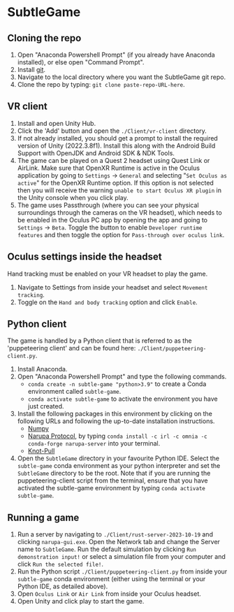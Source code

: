 # SubtleGame

## Cloning the repo

1. Open "Anaconda Powershell Prompt" (if you already have Anaconda installed), or else open "Command Prompt".
2. Install [git](https://github.com/git-guides/install-git).
3. Navigate to the local directory where you want the SubtleGame git repo.
4. Clone the repo by typing: `git clone paste-repo-URL-here`.

## VR client

1. Install and open Unity Hub.
2. Click the 'Add' button and open the `./Client/vr-client` directory.
3. If not already installed, you should get a prompt to install the required version of Unity (2022.3.8f1). Install this along with the Android Build Support with OpenJDK and Android SDK & NDK Tools.
4. The game can be played on a Quest 2 headset using Quest Link or AirLink. Make sure that OpenXR Runtime is active in the Oculus application by going to `Settings` -> `General` and selecting "`Set Oculus as active`" for the OpenXR Runtime option. If this option is not selected then you will receive the warning `unable to start Oculus XR plugin` in the Unity console when you click play.
5. The game uses Passthrough (where you can see your physical surroundings through the cameras on the VR headset), which needs to be enabled in the Oculus PC app by opening the app and going to `Settings` -> `Beta`. Toggle the button to enable `Developer runtime features` and then toggle the option for `Pass-through over oculus link`.

## Oculus settings inside the headset

Hand tracking must be enabled on your VR headset to play the game. 
1. Navigate to Settings from inside your headset and select `Movement tracking`. 
2. Toggle on the `Hand and body tracking` option and click `Enable`.

## Python client

The game is handled by a Python client that is referred to as the 'puppeteering client' and can be found here: `./Client/puppeteering-client.py`.
1. Install Anaconda.
2. Open "Anaconda Powershell Prompt" and type the following commands.
    - `conda create -n subtle-game "python>3.9"` to create a Conda environment called `subtle-game`.
    - `conda activate subtle-game` to activate the environment you have just created.
3. Install the following packages in this environment by clicking on the following URLs and following the up-to-date installation instructions.
    - [Numpy](https://anaconda.org/anaconda/numpy)
    - [Narupa Protocol](https://gitlab.com/intangiblerealities/narupa-protocol/-/tree/master), by typing `conda install -c irl -c omnia -c conda-forge narupa-server` into your terminal.
    - [Knot-Pull](https://github.com/dzarmola/knot_pull)
4. Open the `SubtleGame` directory in your favourite Python IDE. Select the `subtle-game` conda environment as your python interpreter and set the `SubtleGame` directory to be the root. Note that if you are running the puppeteering-client script from the terminal, ensure that you have activated the subtle-game environment by typing `conda activate subtle-game`.

## Running a game

1. Run a server by navigating to `./Client/rust-server-2023-10-19` and clicking `narupa-gui.exe`. Open the Network tab and change the Server name to `SubtleGame`. Run the default simulation by clicking `Run demonstration input!` or select a simulation file from your computer and click `Run the selected file!`.
2. Run the Python script `./Client/puppeteering-client.py` from inside your `subtle-game` conda environment (either using the terminal or your Python IDE, as detailed above).
3. Open `Oculus Link` or `Air Link` from inside your Oculus headset.
4. Open Unity and click play to start the game.